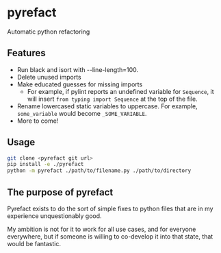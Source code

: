 # pyrefact
Automatic python refactoring

## Features

* Run black and isort with --line-length=100.
* Delete unused imports
* Make educated guesses for missing imports
  * For example, if pylint reports an undefined variable for `Sequence`, it will insert `from typing import Sequence` at the top of the file.
* Rename lowercased static variables to uppercase. For example, `some_variable` would become `_SOME_VARIABLE`.
* More to come!

## Usage

```bash
git clone <pyrefact git url>
pip install -e ./pyrefact
python -m pyrefact ./path/to/filename.py ./path/to/directory
```

## The purpose of pyrefact

Pyrefact exists to do the sort of simple fixes to python files that are in my experience unquestionably good.

My ambition is not for it to work for all use cases, and for everyone everywhere, but if someone is willing to co-develop it into that state, that would be fantastic.
